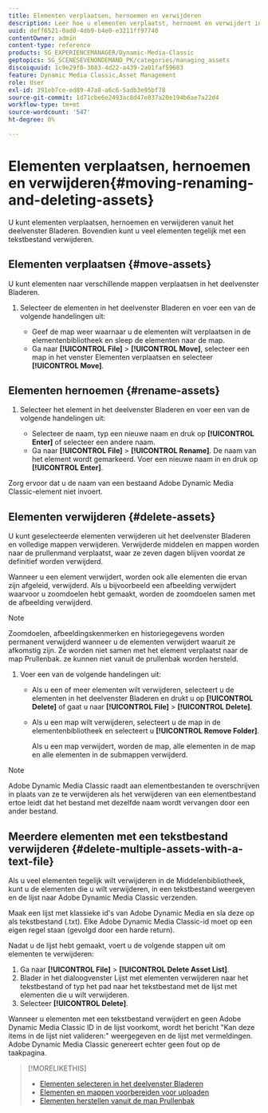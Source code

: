 ```yaml
---
title: Elementen verplaatsen, hernoemen en verwijderen
description: Leer hoe u elementen verplaatst, hernoemt en verwijdert in Adobe Dynamic Media Classic.
uuid: deff6521-0ad0-4db9-b4e0-e3211ff97740
contentOwner: admin
content-type: reference
products: SG_EXPERIENCEMANAGER/Dynamic-Media-Classic
geptopics: SG_SCENESEVENONDEMAND_PK/categories/managing_assets
discoiquuid: 1c9e29f0-3083-4d22-a439-2a01faf59683
feature: Dynamic Media Classic,Asset Management
role: User
exl-id: 391eb7ce-ed89-47a8-a6c6-5adb3e95bf78
source-git-commit: 1d71cbe6e2493ac8d47e837a20e194b6ae7a22d4
workflow-type: tm+mt
source-wordcount: '547'
ht-degree: 0%

---
```


# Elementen verplaatsen, hernoemen en verwijderen{#moving-renaming-and-deleting-assets}

U kunt elementen verplaatsen, hernoemen en verwijderen vanuit het deelvenster Bladeren. Bovendien kunt u veel elementen tegelijk met een tekstbestand verwijderen.

## Elementen verplaatsen {#move-assets}

U kunt elementen naar verschillende mappen verplaatsen in het deelvenster Bladeren.

1. Selecteer de elementen in het deelvenster Bladeren en voer een van de volgende handelingen uit:

   * Geef de map weer waarnaar u de elementen wilt verplaatsen in de elementenbibliotheek en sleep de elementen naar de map.
   * Ga naar **[!UICONTROL File]** > **[!UICONTROL Move]**, selecteer een map in het venster Elementen verplaatsen en selecteer **[!UICONTROL Move]**.

## Elementen hernoemen {#rename-assets}

1. Selecteer het element in het deelvenster Bladeren en voer een van de volgende handelingen uit:

   * Selecteer de naam, typ een nieuwe naam en druk op **[!UICONTROL Enter]** of selecteer een andere naam.
   * Ga naar **[!UICONTROL File]** > **[!UICONTROL Rename]**. De naam van het element wordt gemarkeerd. Voer een nieuwe naam in en druk op **[!UICONTROL Enter]**.

Zorg ervoor dat u de naam van een bestaand Adobe Dynamic Media Classic-element niet invoert.

## Elementen verwijderen {#delete-assets}

U kunt geselecteerde elementen verwijderen uit het deelvenster Bladeren en volledige mappen verwijderen. Verwijderde middelen en mappen worden naar de prullenmand verplaatst, waar ze zeven dagen blijven voordat ze definitief worden verwijderd.

Wanneer u een element verwijdert, worden ook alle elementen die ervan zijn afgeleid, verwijderd. Als u bijvoorbeeld een afbeelding verwijdert waarvoor u zoomdoelen hebt gemaakt, worden de zoomdoelen samen met de afbeelding verwijderd.

>[!NOTE]
>
>Zoomdoelen, afbeeldingskenmerken en historiegegevens worden permanent verwijderd wanneer u de elementen verwijdert waaruit ze afkomstig zijn. Ze worden niet samen met het element verplaatst naar de map Prullenbak. ze kunnen niet vanuit de prullenbak worden hersteld.

1. Voer een van de volgende handelingen uit:

   * Als u een of meer elementen wilt verwijderen, selecteert u de elementen in het deelvenster Bladeren en drukt u op **[!UICONTROL Delete]** of gaat u naar **[!UICONTROL File]** > **[!UICONTROL Delete]**.
   * Als u een map wilt verwijderen, selecteert u de map in de elementenbibliotheek en selecteert u **[!UICONTROL Remove Folder]**.

      Als u een map verwijdert, worden de map, alle elementen in de map en alle elementen in de submappen verwijderd.

>[!NOTE]
>
>Adobe Dynamic Media Classic raadt aan elementbestanden te overschrijven in plaats van ze te verwijderen als het verwijderen van een elementbestand ertoe leidt dat het bestand met dezelfde naam wordt vervangen door een ander bestand.

## Meerdere elementen met een tekstbestand verwijderen {#delete-multiple-assets-with-a-text-file}

Als u veel elementen tegelijk wilt verwijderen in de Middelenbibliotheek, kunt u de elementen die u wilt verwijderen, in een tekstbestand weergeven en de lijst naar Adobe Dynamic Media Classic verzenden.

Maak een lijst met klassieke id&#39;s van Adobe Dynamic Media en sla deze op als tekstbestand (.txt). Elke Adobe Dynamic Media Classic-id moet op een eigen regel staan (gevolgd door een harde return).

Nadat u de lijst hebt gemaakt, voert u de volgende stappen uit om elementen te verwijderen:

1. Ga naar **[!UICONTROL File]** > **[!UICONTROL Delete Asset List]**.
1. Blader in het dialoogvenster Lijst met elementen verwijderen naar het tekstbestand of typ het pad naar het tekstbestand met de lijst met elementen die u wilt verwijderen.
1. Selecteer **[!UICONTROL Delete]**.

Wanneer u elementen met een tekstbestand verwijdert en geen Adobe Dynamic Media Classic ID in de lijst voorkomt, wordt het bericht &quot;Kan deze items in de lijst niet valideren:&quot; weergegeven en de lijst met vermeldingen. Adobe Dynamic Media Classic genereert echter geen fout op de taakpagina.

>[!MORELIKETHIS]
>
>* [Elementen selecteren in het deelvenster Bladeren](selecting-assets-browse-panel.md#selecting_assets_in_the_browse_panel)
>* [Elementen en mappen voorbereiden voor uploaden](uploading-files.md#preparing_your_assets_and_folders_for_uploading)
>* [Elementen herstellen vanuit de map Prullenbak](trash-folder.md#restoring_assets_from_the_trash_folder)

